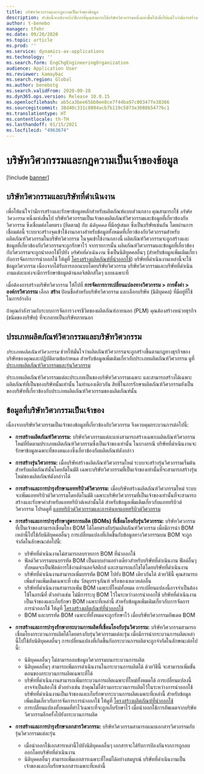 ```yaml
---
title: บริษัทวิศวกรรมและกฎความเป็นเจ้าของข้อมูล
description: หัวข้อนี้จะอธิบายถึงวิธีการที่คุณสามารถใช้บริษัทวิศวกรรมหนึ่งแห่งขึ้นไปเพื่อให้แน่ใจว่ามีการสร้างและรักษาข้อมูลหลักสำหรับผลิตภัณฑ์แบบส่วนกลาง บริษัทวิศวกรรมแสดงถึงบริษัทที่เป็นเจ้าของผลิตภัณฑ์วิศวกรรมและข้อมูลที่เกี่ยวข้องกับวิศวกรรม
author: t-benebo
manager: tfehr
ms.date: 09/28/2020
ms.topic: article
ms.prod: ''
ms.service: dynamics-ax-applications
ms.technology: ''
ms.search.form: EngChgEngineeringOrganization
audience: Application User
ms.reviewer: kamaybac
ms.search.region: Global
ms.author: benebotg
ms.search.validFrom: 2020-09-28
ms.dyn365.ops.version: Release 10.0.15
ms.openlocfilehash: ab5ca3bee65bb0ee8ce7f44ba97c00347fe38366
ms.sourcegitcommit: 38d40c331c8894acb7b119c5073e3088b54776c1
ms.translationtype: HT
ms.contentlocale: th-TH
ms.lasthandoff: 01/15/2021
ms.locfileid: "4963674"
---
```

# <a name="engineering-companies-and-data-ownership-rules"></a>บริษัทวิศวกรรมและกฎความเป็นเจ้าของข้อมูล

[!include [banner](../includes/banner.md)]

## <a name="engineering-companies-and-operational-companies"></a>บริษัทวิศวกรรมและบริษัทที่ดำเนินงาน

เพื่อให้แน่ใจว่ามีการสร้างและรักษาข้อมูลหลักสำหรับผลิตภัณฑ์แบบส่วนกลาง คุณสามารถใช้ *บริษัทวิศวกรรม* หนึ่งแห่งขึ้นไป บริษัทวิศวกรรมเป็นเจ้าของผลิตภัณฑ์วิศวกรรมและข้อมูลที่เกี่ยวข้องกับวิศวกรรม ซึ่งเชื่อมต่อโดยตรง (ยึดตาม) กับ *นิติบุคคล* ที่มีอยู่เสมอ ซึ่งเป็นบริษัทเช่นกัน โดยผ่านการเชื่อมต่อนี้ ระบบจะสร้างจุดเข้าใช้งานกลางสำหรับข้อมูลทั้งหมดที่เกี่ยวข้องกับวิศวกรรมสำหรับผลิตภัณฑ์วิศวกรรมในบริษัทวิศวกรรม ในจุดเข้าใช้งานกลางนี้ ผลิตภัณฑ์วิศวกรรมจะถูกสร้างและข้อมูลที่เกี่ยวข้องกับวิศวกรรมจะถูกรักษาไว้ จากรายการนั้น ผลิตภัณฑ์วิศวกรรมและข้อมูลที่เกี่ยวข้องกับวิศวกรรมจะถูกนำออกใช้ไปยัง *บริษัทที่ดำเนินงาน* ซึ่งเป็นนิติบุคคลอื่นๆ (สำหรับข้อมูลเพิ่มเติมเกี่ยวกับการจัดการการนำออกใช้ ให้ดูที่ [โครงสร้างผลิตภัณฑ์ที่นำออกใช้](release-product-structure.md)) บริษัทที่ดำเนินงานเหล่านี้จะใช้ข้อมูลวิศวกรรม เนื่องจากได้รับการออกแบบโดยบริษัทวิศวกรรม บริษัทวิศวกรรมและบริษัทที่ดำเนินงานแต่ละแห่งจะมีการรักษาข้อมูลด้านลอจิสติกส์ใดๆ แบบเฉพาะที่

เมื่อต้องการสร้างบริษัทวิศวกรรม ให้ไปที่ **การจัดการการเปลี่ยนแปลงทางวิศวกรรม \> การตั้งค่า \> องค์กรวิศวกรรม** เลือก **สร้าง** ป้อนชื่อสำหรับบริษัทวิศวกรรม และเลือกบริษัท (นิติบุคคล) ที่มีอยู่ที่ใช้ในการอ้างอิง

ถ้าคุณกำลังรวมกับระบบการจัดการวงจรชีวิตของผลิตภัณฑ์ภายนอก (PLM) คุณต้องสร้างหน่วยธุรกิจ (ชนิดของบริษัท) ที่จะกลายเป็นบริษัทภายนอก

## <a name="engineering-product-categories-and-engineering-companies"></a>ประเภทผลิตภัณฑ์วิศวกรรมและบริษัทวิศวกรรม

*ประเภทผลิตภัณฑ์วิศวกรรม* ช่วยให้มั่นใจว่าผลิตภัณฑ์วิศวกรรมจะถูกสร้างขึ้นตามกฎทางธุรกิจของบริษัทของคุณและปฏิบัติตามข้อกำหนด สำหรับข้อมูลเพิ่มเติมเกี่ยวกับประเภทผลิตภัณฑ์วิศวกรรม ดูที่ [ประเภทผลิตภัณฑ์วิศวกรรมและรุ่นวิศวกรรม](engineering-versions-product-category.md)

ประเภทผลิตภัณฑ์วิศวกรรมแต่ละประเภทเป็นของบริษัทวิศวกรรมเฉพาะ และสามารถสร้างได้เฉพาะผลิตภัณฑ์ที่เป็นของบริษัทนั้นเท่านั้น ในทำนองเดียวกัน สิทธิ์ในการรักษาผลิตภัณฑ์วิศวกรรมยังเป็นของบริษัทที่เกี่ยวข้องกับประเภทผลิตภัณฑ์วิศวกรรมของผลิตภัณฑ์นั้น

## <a name="data-that-is-owned-by-the-engineering-company"></a>ข้อมูลที่บริษัทวิศวกรรมเป็นเจ้าของ

เนื่องจากบริษัทวิศวกรรมเป็นเจ้าของข้อมูลที่เกี่ยวข้องกับวิศวกรรม จึงควบคุมกระบวนการต่อไปนี้:

- **การสร้างผลิตภัณฑ์วิศวกรรม:** บริษัทวิศวกรรมแต่ละแห่งสามารถสร้างเฉพาะผลิตภัณฑ์วิศวกรรมใหม่ที่ยึดตามประเภทผลิตภัณฑ์วิศวกรรมซึ่งเป็นเจ้าของเท่านั้น ในบางกรณี บริษัทที่ดำเนินงานจะรักษาข้อมูลเฉพาะที่ของตนเองซึ่งเกี่ยวข้องกับผลิตภัณฑ์ดังกล่าว
- **การสร้างรุ่นวิศวกรรม:** เมื่อบริษัทสร้างผลิตภัณฑ์วิศวกรรมใหม่ ระบบจะสร้างรุ่นวิศวกรรมเริ่มต้นสำหรับผลิตภัณฑ์นั้นโดยอัตโนมัติ เฉพาะบริษัทวิศวกรรมที่เป็นเจ้าของเท่านั้นที่จะสามารถสร้างรุ่นใหม่ของผลิตภัณฑ์ดังกล่าวได้
- **การสร้างและการบำรุงรักษาแอททริบิวต์วิศวกรรม:** เมื่อบริษัทสร้างผลิตภัณฑ์วิศวกรรมใหม่ ระบบจะเพิ่มแอททริบิวต์วิศวกรรมโดยอัตโนมัติ เฉพาะบริษัทวิศวกรรมที่เป็นเจ้าของเท่านั้นที่จะสามารถสร้างและรักษาค่าสำหรับแอททริบิวต์เหล่านั้นได้ สำหรับข้อมูลเพิ่มเติมเกี่ยวกับแอททริบิวต์วิศวกรรม โปรดดูที่ [แอททริบิวต์วิศวกรรมและการค้นหาแอททริบิวต์วิศวกรรม](engineering-attributes-and-search.md)
- **การสร้างและการบำรุงรักษาสูตรการผลิต (BOMs) ที่เชื่อมโยงกับรุ่นวิศวกรรม:** บริษัทวิศวกรรมที่เป็นเจ้าของสามารถเชื่อมโยง BOM ได้โดยตรงกับรุ่นผลิตภัณฑ์วิศวกรรม เมื่อมีการนำ BOM เหล่านี้ไปใช้กับนิติบุคคลอื่นๆ การเปลี่ยนแปลงที่เกิดขึ้นกับข้อมูลทางวิศวกรรมบน BOM จะถูกจำกัดในลักษณะต่อไปนี้:

    - บริษัทที่ดำเนินงานไม่สามารถลบรายการ BOM ที่นำออกใช้
    - ฟิลด์วิศวกรรมบนบรรทัด BOM เป็นแบบอ่านอย่างเดียวสำหรับบริษัทที่ดำเนินงาน ฟิลด์อื่นๆ ทั้งหมดจะเป็นฟิลด์การใช้งานด้านลอจิสติกส์ และสามารถแก้ไขได้โดยบริษัทที่ดำเนินงาน
    - บริษัทที่ดำเนินงานสามารถเพิ่มบรรทัด BOM ไปยัง BOM เดียวกันได้ ด้วยวิธีนี้ คุณสามารถเพิ่มส่วนเพิ่มเติมเฉพาะที่ เช่น วัสดุบรรจุภัณฑ์ หรือของเหลวหล่อลื่น
    - บริษัทที่ดำเนินงานสามารถเพิ่ม BOM เฉพาะที่ใหม่ทั้งหมด การเปลี่ยนแปลงนี้อาจจำเป็นต้องใช้ในกรณีที่ ตัวอย่างเช่น ไม่มีการระบุ BOM ไว้ในระหว่างการนำออกใช้ บริษัทที่ดำเนินงานเป็นเจ้าของและเก็บรักษา BOM เฉพาะที่เหล่านี้ สำหรับข้อมูลเพิ่มเติมเกี่ยวกับการจัดการการนำออกใช้ ให้ดูที่ [โครงสร้างผลิตภัณฑ์ที่นำออกใช้](release-product-structure.md)
    - BOM และบรรทัด BOM เฉพาะที่ทั้งหมดจะถูกรักษาไว้ เมื่อบริษัทวิศวกรรมอัพเดต BOM

- **การสร้างและการบำรุงรักษากระบวนการผลิตที่เชื่อมโยงกับรุ่นวิศวกรรม:** บริษัทวิศวกรรมสามารถเชื่อมโยงกระบวนการผลิตได้โดยตรงกับรุ่นวิศวกรรมแต่ละรุ่น เมื่อมีการนำกระบวนการผลิตเหล่านี้ไปใช้กับนิติบุคคลอื่นๆ การเปลี่ยนแปลงที่เกิดขึ้นกับกระบวนการผลิตจะถูกจำกัดในลักษณะต่อไปนี้:

    - นิติบุคคลอื่นๆ ไม่สามารถลบข้อมูลวิศวกรรมบนกระบวนการผลิต
    - นิติบุคคลอื่นๆ สามารถเพิ่มการดำเนินงานในกระบวนการผลิตได้ ด้วยวิธีนี้ จะสามารถเพิ่มขั้นตอนของกระบวนการผลิตเฉพาะที่ได้
    - บริษัทที่ดำเนินงานสามารถเพิ่มกระบวนการผลิตเฉพาะที่ใหม่ทั้งหมดได้ การเปลี่ยนแปลงนี้อาจจำเป็นต้องใช้ ตัวอย่างเช่น ถ้าคุณไม่ได้รวมกระบวนการผลิตไว้ในระหว่างการนำออกใช้ บริษัทที่ดำเนินงานเป็นเจ้าของและเก็บรักษากระบวนการผลิตเฉพาะที่เหล่านี้ สำหรับข้อมูลเพิ่มเติมเกี่ยวกับการจัดการการนำออกใช้ ให้ดูที่ [โครงสร้างผลิตภัณฑ์ที่นำออกใช้](release-product-structure.md)
    - การเปลี่ยนแปลงทั้งหมดที่ทำไว้เฉพาะที่จะถูกเก็บรักษาไว้ เมื่อนำออกใช้การอัพเดตจากบริษัทวิศวกรรมอีกครั้งไปยังกระบวนการผลิต

- **การสร้างและการบำรุงรักษาเอกสารวิศวกรรม:** บริษัทวิศวกรรมสามารถแนบเอกสารวิศวกรรมกับรุ่นวิศวกรรมแต่ละรุ่น

    - เมื่อนำออกใช้เอกสารเหล่านี้ไปยังนิติบุคคลอื่นๆ เอกสารจะได้รับการป้องกันจากการถูกลบออกโดยบริษัทที่ดำเนินงาน
    - นิติบุคคลอื่นๆ สามารถเพิ่มเอกสารเฉพาะที่ใหม่ได้อย่างสมบูรณ์ บริษัทที่ดำเนินงานเป็นเจ้าของและเก็บรักษาเอกสารเฉพาะที่เหล่านี้
